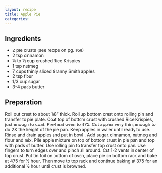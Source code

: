 ```yaml
---
layout: recipe
title: Apple Pie
categories:
---
```


## Ingredients

- 2 pie crusts (see recipe on pg. 168)
- 2 tsp cinnamon
- ¼ to ½ cup crushed Rice Krispies
- 1 tsp nutmeg
- 7 cups thinly sliced Granny Smith apples
- 2 tsp flour
- 1/3 cup sugar
- 3-4 pads butter

## Preparation

Roll out crust to about 1/8” thick.   Roll up bottom crust onto rolling pin and transfer to pie plate. Coat top of  bottom crust with crushed Rice Krispies, just enough to coat. Pre-heat oven to 475. Cut apples very thin, enough to do 2X the height of the pie pan. Keep apples in water until ready to use. Rinse and drain apples and put in bowl . Add sugar, cinnamon, nutmeg and flour and mix.  Pile apple mixture on top of bottom crust in pie pan and top with pads of butter.  Use rolling pin to transfer top crust onto pan.   Use fingers to turn edges over and pinch all around. Cut 1-2 vents in center of top crust. Put tin foil on bottom of oven, place pie on bottom rack and bake at 475 for ½ hour. Then move to top rack and continue baking at 375 for an additional ½ hour until crust is browned.